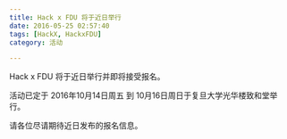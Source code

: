 ```yaml
---
title: Hack x FDU 将于近日举行
date: 2016-05-25 02:57:40
tags: [HackX, HackxFDU]
category: 活动

---
```


Hack x FDU 将于近日举行并即将接受报名。

活动已定于 2016年10月14日周五 到 10月16日周日于复旦大学光华楼致和堂举行。

请各位尽请期待近日发布的报名信息。